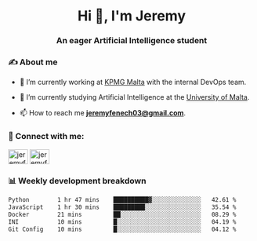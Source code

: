 <h1 align="center">Hi 👋, I'm Jeremy</h1>
<h3 align="center">An eager Artificial Intelligence student</h3>

<h3 align="left">✍ About me</h3>

- 🔭 I’m currently working at [KPMG Malta](https://kpmg.com/mt/en/home.html) with the internal DevOps team.

- 🌱 I’m currently studying Artificial Intelligence at the [University of Malta](https://www.linkedin.com/school/university-of-malta/).

- 📫 How to reach me **jeremyfenech03@gmail.com**.

<h3 align="left">🔗 Connect with me:</h3>
<p align="left">
<a href="https://linkedin.com/in/jeremyfenech" target="blank"><img align="center" src="https://raw.githubusercontent.com/rahuldkjain/github-profile-readme-generator/master/src/images/icons/Social/linked-in-alt.svg" alt="jeremyfenech" height="30" width="40" /></a>
<a href="https://www.leetcode.com/jeremyfen" target="blank"><img align="center" src="https://raw.githubusercontent.com/rahuldkjain/github-profile-readme-generator/master/src/images/icons/Social/leet-code.svg" alt="jeremyfen" height="30" width="40" /></a>
</p>


<h3 align="left">📊 Weekly development breakdown</h3>

<!--START_SECTION:waka-->

```txt
Python        1 hr 47 mins    ██████████▓░░░░░░░░░░░░░░   42.61 %
JavaScript    1 hr 30 mins    █████████░░░░░░░░░░░░░░░░   35.54 %
Docker        21 mins         ██░░░░░░░░░░░░░░░░░░░░░░░   08.29 %
INI           10 mins         █░░░░░░░░░░░░░░░░░░░░░░░░   04.19 %
Git Config    10 mins         █░░░░░░░░░░░░░░░░░░░░░░░░   04.12 %
```

<!--END_SECTION:waka-->
